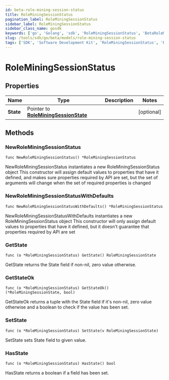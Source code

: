 ```yaml
---
id: beta-role-mining-session-status
title: RoleMiningSessionStatus
pagination_label: RoleMiningSessionStatus
sidebar_label: RoleMiningSessionStatus
sidebar_class_name: gosdk
keywords: ['go', 'Golang', 'sdk', 'RoleMiningSessionStatus', 'BetaRoleMiningSessionStatus'] 
slug: /tools/sdk/go/beta/models/role-mining-session-status
tags: ['SDK', 'Software Development Kit', 'RoleMiningSessionStatus', 'BetaRoleMiningSessionStatus']
---
```


# RoleMiningSessionStatus

## Properties

Name | Type | Description | Notes
------------ | ------------- | ------------- | -------------
**State** | Pointer to [**RoleMiningSessionState**](role-mining-session-state) |  | [optional] 

## Methods

### NewRoleMiningSessionStatus

`func NewRoleMiningSessionStatus() *RoleMiningSessionStatus`

NewRoleMiningSessionStatus instantiates a new RoleMiningSessionStatus object
This constructor will assign default values to properties that have it defined,
and makes sure properties required by API are set, but the set of arguments
will change when the set of required properties is changed

### NewRoleMiningSessionStatusWithDefaults

`func NewRoleMiningSessionStatusWithDefaults() *RoleMiningSessionStatus`

NewRoleMiningSessionStatusWithDefaults instantiates a new RoleMiningSessionStatus object
This constructor will only assign default values to properties that have it defined,
but it doesn't guarantee that properties required by API are set

### GetState

`func (o *RoleMiningSessionStatus) GetState() RoleMiningSessionState`

GetState returns the State field if non-nil, zero value otherwise.

### GetStateOk

`func (o *RoleMiningSessionStatus) GetStateOk() (*RoleMiningSessionState, bool)`

GetStateOk returns a tuple with the State field if it's non-nil, zero value otherwise
and a boolean to check if the value has been set.

### SetState

`func (o *RoleMiningSessionStatus) SetState(v RoleMiningSessionState)`

SetState sets State field to given value.

### HasState

`func (o *RoleMiningSessionStatus) HasState() bool`

HasState returns a boolean if a field has been set.


